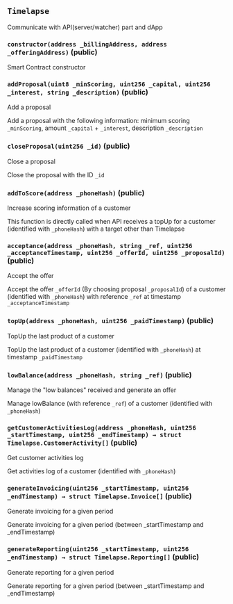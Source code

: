 ## `Timelapse`

Communicate with API(server/watcher) part and dApp





### `constructor(address _billingAddress, address _offeringAddress)` (public)



Smart Contract constructor

### `addProposal(uint8 _minScoring, uint256 _capital, uint256 _interest, string _description)` (public)

Add a proposal


Add a proposal with the following information: minimum scoring `_minScoring`, amount `_capital` + `_interest`, description `_description`

### `closeProposal(uint256 _id)` (public)

Close a proposal


Close the proposal with the ID `_id`

### `addToScore(address _phoneHash)` (public)

Increase scoring information of a customer


This function is directly called when API receives a topUp for a customer (identified with `_phoneHash`) with a target other than Timelapse

### `acceptance(address _phoneHash, string _ref, uint256 _acceptanceTimestamp, uint256 _offerId, uint256 _proposalId)` (public)

Accept the offer


Accept the offer `_offerId` (By choosing proposal `_proposalId`) of a customer (identified with `_phoneHash`) with reference `_ref` at timestamp `_acceptanceTimestamp`

### `topUp(address _phoneHash, uint256 _paidTimestamp)` (public)

TopUp the last product of a customer


TopUp the last product of a customer (identified with `_phoneHash`) at timestamp `_paidTimestamp`

### `lowBalance(address _phoneHash, string _ref)` (public)

Manage the "low balances" received and generate an offer


Manage lowBalance (with reference `_ref`) of a customer (identified with `_phoneHash`)

### `getCustomerActivitiesLog(address _phoneHash, uint256 _startTimestamp, uint256 _endTimestamp) → struct Timelapse.CustomerActivity[]` (public)

Get customer activities log


Get activities log of a customer (identified with `_phoneHash`)

### `generateInvoicing(uint256 _startTimestamp, uint256 _endTimestamp) → struct Timelapse.Invoice[]` (public)

Generate invoicing for a given period


Generate invoicing for a given period (between _startTimestamp and _endTimestamp)

### `generateReporting(uint256 _startTimestamp, uint256 _endTimestamp) → struct Timelapse.Reporting[]` (public)

Generate reporting for a given period


Generate reporting for a given period (between _startTimestamp and _endTimestamp)


